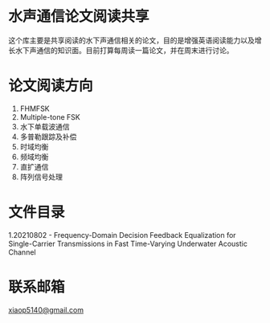 # 水声通信论文阅读共享
这个库主要是共享阅读的水下声通信相关的论文，目的是增强英语阅读能力以及增长水下声通信的知识面。目前打算每周读一篇论文，并在周末进行讨论。

# 论文阅读方向
1. FHMFSK
2. Multiple-tone FSK
3. 水下单载波通信
4. 多普勒跟踪及补偿
5. 时域均衡
6. 频域均衡
7. 直扩通信
8. 阵列信号处理

# 文件目录
1.20210802 - Frequency-Domain Decision Feedback Equalization for Single-Carrier Transmissions in Fast Time-Varying Underwater Acoustic Channel

# 联系邮箱
xiaop5140@gmail.com
